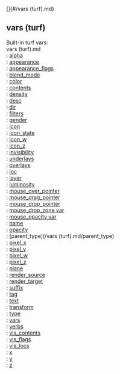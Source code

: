 []{#/vars (turf).md}    
## vars (turf)    
Built-in turf vars:    
vars (turf).md    
:   [alpha](/atom/var/alpha)    
:   [appearance](/atom/var/appearance)    
:   [appearance_flags](/atom/var/appearance_flags)    
:   [blend_mode](/atom/var/blend_mode)    
:   [color](/atom/var/color)    
:   [contents](/atom/var/contents)    
:   [density](/atom/var/density)    
:   [desc](/atom/var/desc)    
:   [dir](/atom/var/dir)    
:   [filters](/atom/var/filters)    
:   [gender](/atom/var/gender)    
:   [icon](/atom/var/icon)    
:   [icon_state](/atom/var/icon_state)    
:   [icon_w](/atom/var/icon_w)    
:   [icon_z](/atom/var/icon_z)    
:   [invisibility](/atom/var/invisibility)    
:   [underlays](/atom/var/underlays)    
:   [overlays](/atom/var/overlays)    
:   [loc](/atom/var/loc)    
:   [layer](/atom/var/layer)    
:   [luminosity](/atom/var/luminosity)    
:   [mouse_over_pointer](/atom/var/mouse_over_pointer)    
:   [mouse_drag_pointer](/atom/var/mouse_drag_pointer)    
:   [mouse_drop_pointer](/atom/var/mouse_drop_pointer)    
:   [mouse_drop_zone var](/atom/var/mouse_drop_zone)    
:   [mouse_opacity var](/atom/var/mouse_opacity)    
:   [name](/atom/var/name)    
:   [opacity](/atom/var/opacity)    
:   [parent_type](/vars (turf).md/parent_type)    
:   [pixel_x](/atom/var/pixel_x)    
:   [pixel_y](/atom/var/pixel_y)    
:   [pixel_w](/atom/var/pixel_w)    
:   [pixel_z](/atom/var/pixel_z)    
:   [plane](/atom/var/plane)    
:   [render_source](/atom/var/render_source)    
:   [render_target](/atom/var/render_target)    
:   [suffix](/atom/var/suffix)    
:   [tag](/datum/var/tag)    
:   [text](/atom/var/text)    
:   [transform](/atom/var/transform)    
:   [type](/datum/var/type)    
:   [vars](/datum/var/vars)    
:   [verbs](/atom/var/verbs)    
:   [vis_contents](/atom/var/vis_contents)    
:   [vis_flags](/atom/var/vis_flags)    
:   [vis_locs](/atom/var/vis_locs)    
:   [x](/atom/var/x)    
:   [y](/atom/var/y)    
:   [z](/atom/var/z)  